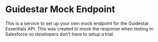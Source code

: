 # Guidestar Mock Endpoint

This is a service to set up your own mock endpoint for the Guidestar Essentials API. This was created to mock the response when testing in Salesforce
so developers don't have to setup a trial.